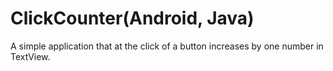 # ClickCounter(Android, Java)
A simple application that at the click of a button increases by one number in TextView.
